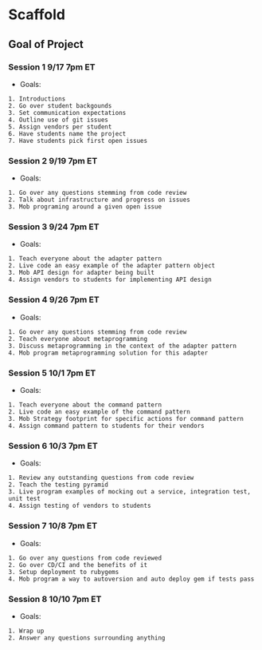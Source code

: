 # Scaffold

## Goal of Project

### Session 1 9/17 7pm ET

* Goals:
```
1. Introductions
2. Go over student backgounds
3. Set communication expectations
4. Outline use of git issues
5. Assign vendors per student
6. Have students name the project
7. Have students pick first open issues
```

### Session 2 9/19 7pm ET

* Goals:

```
1. Go over any questions stemming from code review
2. Talk about infrastructure and progress on issues
3. Mob programing around a given open issue
```

### Session 3 9/24 7pm ET

* Goals:
```
1. Teach everyone about the adapter pattern
2. Live code an easy example of the adapter pattern object
3. Mob API design for adapter being built
4. Assign vendors to students for implementing API design
```

### Session 4 9/26 7pm ET

* Goals:
```
1. Go over any questions stemming from code review
2. Teach everyone about metaprogramming
3. Discuss metaprogramming in the context of the adapter pattern
4. Mob program metaprogramming solution for this adapter
```

### Session 5 10/1 7pm ET

* Goals:
```
1. Teach everyone about the command pattern
2. Live code an easy example of the command pattern
3. Mob Strategy footprint for specific actions for command pattern
4. Assign command pattern to students for their vendors
```

### Session 6 10/3 7pm ET

* Goals:
```
1. Review any outstanding questions from code review
2. Teach the testing pyramid
3. Live program examples of mocking out a service, integration test, unit test
4. Assign testing of vendors to students
```

### Session 7 10/8 7pm ET

* Goals:
```
1. Go over any questions from code reviewed
2. Go over CD/CI and the benefits of it
3. Setup deployment to rubygems
4. Mob program a way to autoversion and auto deploy gem if tests pass
```

### Session 8 10/10 7pm ET

* Goals:
```
1. Wrap up
2. Answer any questions surrounding anything
```
